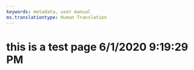 ```yaml
---
keywords: metadata, user manual
ms.translationtype: Human Translation
---
```

# this is a test page 6/1/2020 9:19:29 PM